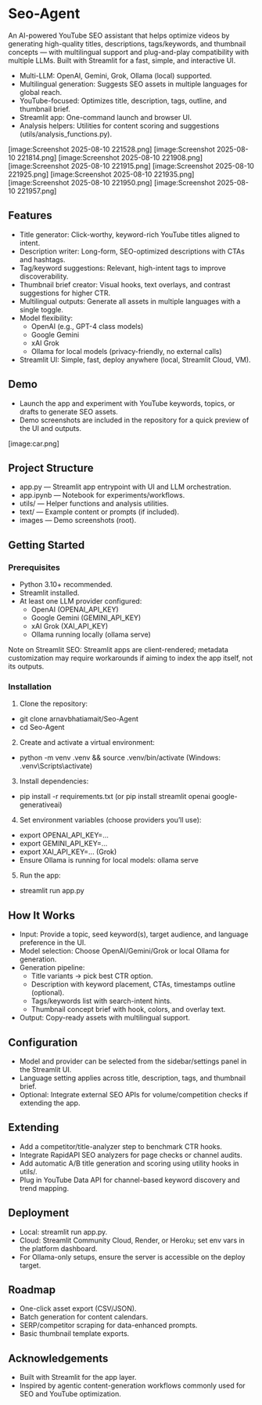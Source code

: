 # Seo-Agent

An AI-powered YouTube SEO assistant that helps optimize videos by generating high-quality titles, descriptions, tags/keywords, and thumbnail concepts — with multilingual support and plug-and-play compatibility with multiple LLMs. Built with Streamlit for a fast, simple, and interactive UI.

- Multi-LLM: OpenAI, Gemini, Grok, Ollama (local) supported.
- Multilingual generation: Suggests SEO assets in multiple languages for global reach.
- YouTube-focused: Optimizes title, description, tags, outline, and thumbnail brief.
- Streamlit app: One-command launch and browser UI.
- Analysis helpers: Utilities for content scoring and suggestions (utils/analysis_functions.py).

[image:Screenshot 2025-08-10 221528.png]
[image:Screenshot 2025-08-10 221814.png]
[image:Screenshot 2025-08-10 221908.png]
[image:Screenshot 2025-08-10 221915.png]
[image:Screenshot 2025-08-10 221925.png]
[image:Screenshot 2025-08-10 221935.png]
[image:Screenshot 2025-08-10 221950.png]
[image:Screenshot 2025-08-10 221957.png]

## Features

- Title generator: Click-worthy, keyword-rich YouTube titles aligned to intent.
- Description writer: Long-form, SEO-optimized descriptions with CTAs and hashtags.
- Tag/keyword suggestions: Relevant, high-intent tags to improve discoverability.
- Thumbnail brief creator: Visual hooks, text overlays, and contrast suggestions for higher CTR.
- Multilingual outputs: Generate all assets in multiple languages with a single toggle.
- Model flexibility:
  - OpenAI (e.g., GPT-4 class models)
  - Google Gemini
  - xAI Grok
  - Ollama for local models (privacy-friendly, no external calls)
- Streamlit UI: Simple, fast, deploy anywhere (local, Streamlit Cloud, VM).

## Demo

- Launch the app and experiment with YouTube keywords, topics, or drafts to generate SEO assets.
- Demo screenshots are included in the repository for a quick preview of the UI and outputs.

[image:car.png]

## Project Structure

- app.py — Streamlit app entrypoint with UI and LLM orchestration.
- app.ipynb — Notebook for experiments/workflows.
- utils/ — Helper functions and analysis utilities.
- text/ — Example content or prompts (if included).
- images — Demo screenshots (root).

## Getting Started

### Prerequisites

- Python 3.10+ recommended.
- Streamlit installed.
- At least one LLM provider configured:
  - OpenAI (OPENAI_API_KEY)
  - Google Gemini (GEMINI_API_KEY)
  - xAI Grok (XAI_API_KEY)
  - Ollama running locally (ollama serve)

Note on Streamlit SEO: Streamlit apps are client-rendered; metadata customization may require workarounds if aiming to index the app itself, not its outputs.

### Installation

1) Clone the repository:
- git clone arnavbhatiamait/Seo-Agent
- cd Seo-Agent

2) Create and activate a virtual environment:
- python -m venv .venv && source .venv/bin/activate  (Windows: .venv\Scripts\activate)

3) Install dependencies:
- pip install -r requirements.txt  (or pip install streamlit openai google-generativeai)

4) Set environment variables (choose providers you’ll use):
- export OPENAI_API_KEY=...
- export GEMINI_API_KEY=...
- export XAI_API_KEY=...  (Grok)
- Ensure Ollama is running for local models: ollama serve

5) Run the app:
- streamlit run app.py

## How It Works

- Input: Provide a topic, seed keyword(s), target audience, and language preference in the UI.
- Model selection: Choose OpenAI/Gemini/Grok or local Ollama for generation.
- Generation pipeline:
  - Title variants → pick best CTR option.
  - Description with keyword placement, CTAs, timestamps outline (optional).
  - Tags/keywords list with search-intent hints.
  - Thumbnail concept brief with hook, colors, and overlay text.
- Output: Copy-ready assets with multilingual support.

## Configuration

- Model and provider can be selected from the sidebar/settings panel in the Streamlit UI.
- Language setting applies across title, description, tags, and thumbnail brief.
- Optional: Integrate external SEO APIs for volume/competition checks if extending the app.

## Extending

- Add a competitor/title-analyzer step to benchmark CTR hooks.
- Integrate RapidAPI SEO analyzers for page checks or channel audits.
- Add automatic A/B title generation and scoring using utility hooks in utils/.
- Plug in YouTube Data API for channel-based keyword discovery and trend mapping.

## Deployment

- Local: streamlit run app.py.
- Cloud: Streamlit Community Cloud, Render, or Heroku; set env vars in the platform dashboard.
- For Ollama-only setups, ensure the server is accessible on the deploy target.

## Roadmap

- One-click asset export (CSV/JSON).
- Batch generation for content calendars.
- SERP/competitor scraping for data-enhanced prompts.
- Basic thumbnail template exports.

## Acknowledgements

- Built with Streamlit for the app layer.
- Inspired by agentic content-generation workflows commonly used for SEO and YouTube optimization.
